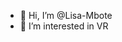 - 👋 Hi, I’m @Lisa-Mbote
- 👀 I’m interested in VR 

<!---
Lisa-Mbote/Lisa-Mbote is a ✨ special ✨ repository because its `README.md` (this file) appears on your GitHub profile.
You can click the Preview link to take a look at your changes.
--->
